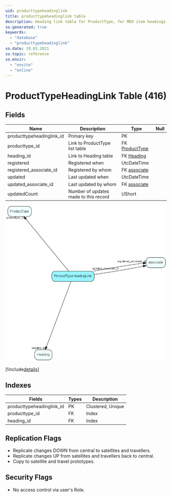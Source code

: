 ```yaml
---
uid: producttypeheadinglink
title: producttypeheadinglink table
description: Heading link table for ProductType, for MDO item headings
so.generated: true
keywords:
  - "database"
  - "producttypeheadinglink"
so.date: 19.03.2021
so.topic: reference
so.envir:
  - "onsite"
  - "online"
---
```


# ProductTypeHeadingLink Table (416)

## Fields

| Name | Description | Type | Null |
|------|-------------|------|:----:|
|producttypeheadinglink\_id|Primary key|PK| |
|producttype\_id|Link to ProductType list table|FK [ProductType](ProductType.md)| |
|heading\_id|Link to Heading table|FK [Heading](Heading.md)| |
|registered|Registered when|UtcDateTime| |
|registered\_associate\_id|Registered by whom|FK [associate](associate.md)| |
|updated|Last updated when|UtcDateTime| |
|updated\_associate\_id|Last updated by whom|FK [associate](associate.md)| |
|updatedCount|Number of updates made to this record|UShort| |


![ProductTypeHeadingLink table relationship diagram](media\ProductTypeHeadingLink.png)

[!include[details](./includes/ProductTypeHeadingLink.md)]

## Indexes

| Fields | Types | Description |
|--------|-------|-------------|
|producttypeheadinglink\_id |PK |Clustered, Unique |
|producttype\_id |FK |Index |
|heading\_id |FK |Index |

## Replication Flags

* Replicate changes DOWN from central to satellites and travellers.
* Replicate changes UP from satellites and travellers back to central.
* Copy to satellite and travel prototypes.

## Security Flags

* No access control via user's Role.

